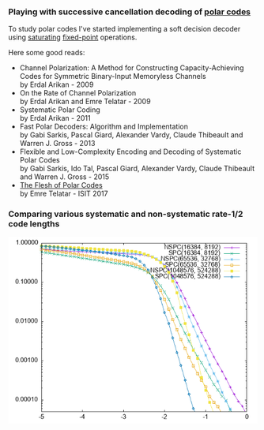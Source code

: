 
### Playing with successive cancellation decoding of [polar codes](https://en.wikipedia.org/wiki/Polar_code_(coding_theory))

To study polar codes I've started implementing a soft decision decoder using [saturating](https://en.wikipedia.org/wiki/Saturation_arithmetic) [fixed-point](https://en.wikipedia.org/wiki/Fixed-point_arithmetic) operations.

Here some good reads:
* Channel Polarization: A Method for Constructing Capacity-Achieving Codes for Symmetric Binary-Input Memoryless Channels  
by Erdal Arikan - 2009
* On the Rate of Channel Polarization  
by Erdal Arikan and Emre Telatar - 2009
* Systematic Polar Coding  
by Erdal Arikan - 2011
* Fast Polar Decoders: Algorithm and Implementation  
by Gabi Sarkis, Pascal Giard, Alexander Vardy, Claude Thibeault and Warren J. Gross - 2013
* Flexible and Low-Complexity Encoding and Decoding of Systematic Polar Codes  
by Gabi Sarkis, Ido Tal, Pascal Giard, Alexander Vardy, Claude Thibeault and Warren J. Gross - 2015
* [The Flesh of Polar Codes](https://youtu.be/VhyoZSB9g0w)  
by Emre Telatar - ISIT 2017

### Comparing various systematic and non-systematic rate-1/2 code lengths

![BER with logarithmic scale](ber_log.png)

